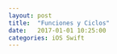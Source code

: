 ```yaml
---
layout: post
title:  "Funciones y Ciclos"
date:   2017-01-01 10:25:00
categories: iOS Swift
---
```

